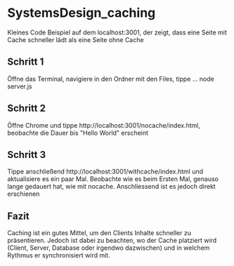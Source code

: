 # SystemsDesign_caching
Kleines Code Beispiel auf dem localhost:3001, der zeigt, dass eine Seite mit Cache schneller lädt als eine Seite ohne Cache

## Schritt 1
Öffne das Terminal, navigiere in den Ordner mit den Files, tippe ... node server.js

## Schritt 2
Öffne Chrome und tippe http://localhost:3001/nocache/index.html, beobachte die Dauer bis "Hello World" erscheint

## Schritt 3
Tippe anschließend http://localhost:3001/withcache/index.html und aktualisiere es ein paar Mal. Beobachte wie es beim Ersten Mal, genauso lange gedauert hat, wie mit nocache. Anschliessend ist es jedoch direkt erschienen

## Fazit
Caching ist ein gutes Mittel, um den Clients Inhalte schneller zu präsentieren. Jedoch ist dabei zu beachten, wo der Cache platziert wird (Client, Server, Database oder irgendwo dazwischen) und in welchem Rythmus er synchronisiert wird mit.
